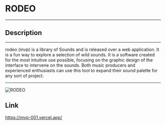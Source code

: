 # RODEO
---
## Description
---

rodeo (mvp) is a library of Sounds and is released over a web application. It is a fun way to explore a selection of wild sounds. It is a software created for the most intuitive use possible, focusing on the graphic design of the interface to intervene on the sounds. Both music producers and experienced enthusiasts can use this tool to expand their sound palette for any sort of project.

---

![RODEO](https://user-images.githubusercontent.com/98758113/164682814-5fae874b-339d-4fc9-bd34-15aaf89ea1b9.png)

## Link
https://mvp-001.vercel.app/
